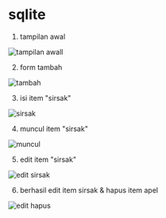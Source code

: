 # sqlite

1. tampilan awal

![tampilan awall](https://user-images.githubusercontent.com/64759903/112097853-5c6deb80-8bd3-11eb-8e1f-ba3e2b432222.jpeg)

2. form tambah

![tambah](https://user-images.githubusercontent.com/64759903/112097851-5bd55500-8bd3-11eb-9981-3abce8abccb1.jpeg)

3. isi item "sirsak"

![sirsak](https://user-images.githubusercontent.com/64759903/112097850-5bd55500-8bd3-11eb-94da-8759d649b9ef.jpeg)

4. muncul item "sirsak"

![muncul](https://user-images.githubusercontent.com/64759903/112097848-5b3cbe80-8bd3-11eb-84cf-70cee9fe9cce.jpeg)

5. edit item "sirsak"

![edit sirsak](https://user-images.githubusercontent.com/64759903/112097847-5aa42800-8bd3-11eb-8356-a8bee6194396.jpeg)

6. berhasil edit item sirsak & hapus item apel

![edit   hapus](https://user-images.githubusercontent.com/64759903/112097844-58da6480-8bd3-11eb-870c-5266bc2ec755.jpeg)





